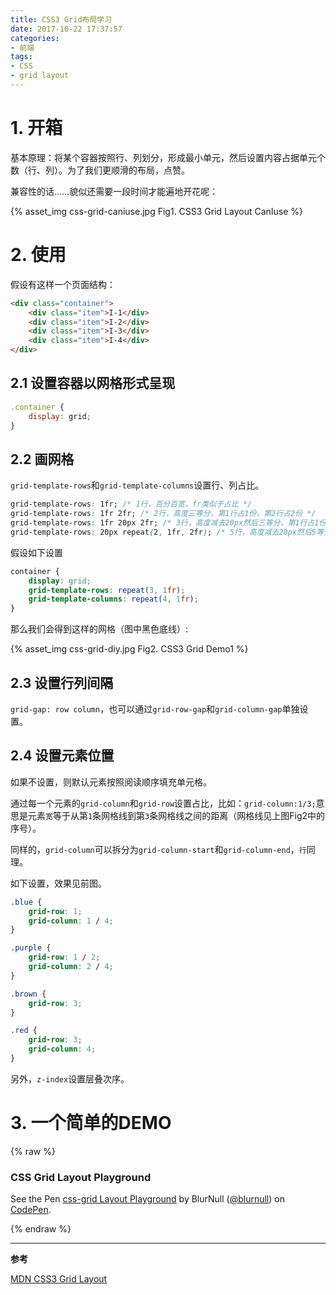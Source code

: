 ```yaml
---
title: CSS3 Grid布局学习
date: 2017-10-22 17:37:57
categories:
- 前端
tags:
- CSS
- grid layout
---
```


# 1. 开箱
基本原理：将某个容器按照行、列划分，形成最小单元，然后设置内容占据单元个数（行、列）。为了我们更顺滑的布局，点赞。

兼容性的话……貌似还需要一段时间才能遍地开花呢：

{% asset_img css-grid-caniuse.jpg Fig1. CSS3 Grid Layout CanIuse %}

# 2. 使用

假设有这样一个页面结构：
```html
<div class="container">
    <div class="item">I-1</div>
    <div class="item">I-2</div>
    <div class="item">I-3</div>
    <div class="item">I-4</div>
</div>

```
## 2.1 设置容器以网格形式呈现

```js
.container {
    display: grid;
}
```

## 2.2 画网格

`grid-template-rows`和`grid-template-columns`设置行、列占比。
```css
grid-template-rows: 1fr; /* 1行，百分百宽，fr类似于占比 */
grid-template-rows: 1fr 2fr; /* 2行，高度三等分，第1行占1份，第2行占2份 */
grid-template-rows: 1fr 20px 2fr; /* 3行，高度减去20px然后三等分，第1行占1份，第3行占2份，第2行高20px */
grid-template-rows: 20px repeat(2, 1fr, 2fr); /* 5行，高度减去20px然后5等分，第2行占1份，第3行占2份，第4行占1份，第5行占2份 */
```
假设如下设置
```css
container {
    display: grid;
    grid-template-rows: repeat(3, 1fr);
    grid-template-columns: repeat(4, 1fr);
}
```

那么我们会得到这样的网格（图中黑色底线）:

{% asset_img css-grid-diy.jpg Fig2. CSS3 Grid Demo1 %}

## 2.3 设置行列间隔
`grid-gap: row column`，也可以通过`grid-row-gap`和`grid-column-gap`单独设置。

## 2.4 设置元素位置

如果不设置，则默认元素按照阅读顺序填充单元格。


通过每一个元素的`grid-column`和`grid-row`设置占比，比如：`grid-column:1/3;`意思是元素`宽`等于从第`1`条网格线到第`3`条网格线之间的距离（网格线见上图Fig2中的序号）。


同样的，`grid-column`可以拆分为`grid-column-start`和`grid-column-end`，`行`同理。

如下设置，效果见前图。
```css
.blue {
    grid-row: 1;
    grid-column: 1 / 4;
}

.purple {
    grid-row: 1 / 2;
    grid-column: 2 / 4;
}

.brown {
    grid-row: 3;
}

.red {
    grid-row: 3;
    grid-column: 4;
}
```
另外，`z-index`设置层叠次序。

# 3. 一个简单的DEMO
{% raw %}
<h3>CSS Grid Layout Playground</h3>
<p data-height="360" data-theme-id="dark" data-slug-hash="WZWZJR" data-default-tab="result" data-user="blurnull" data-embed-version="2" data-pen-title="css-grid Layout Playground" data-preview="true" class="codepen">See the Pen <a href="https://codepen.io/blurnull/pen/WZWZJR/">css-grid Layout Playground</a> by BlurNull (<a href="https://codepen.io/blurnull">@blurnull</a>) on <a href="https://codepen.io">CodePen</a>.</p>
<script async src="https://production-assets.codepen.io/assets/embed/ei.js"></script>
{% endraw %}

----
**参考**

[MDN CSS3 Grid Layout](https://developer.mozilla.org/en-US/docs/Web/CSS/CSS_Grid_Layout)